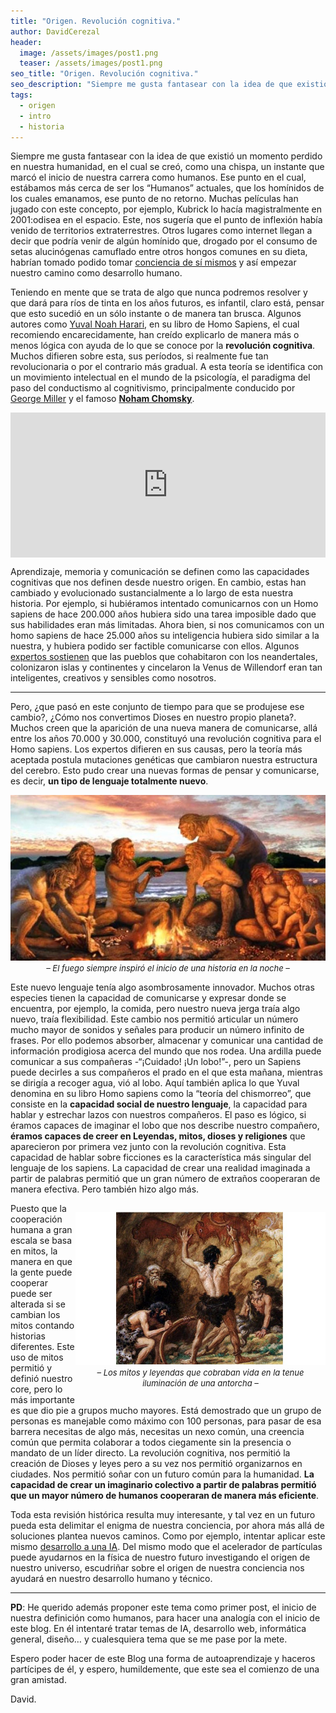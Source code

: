 ```yaml
---
title: "Origen. Revolución cognitiva."
author: DavidCerezal
header:
  image: /assets/images/post1.png
  teaser: /assets/images/post1.png
seo_title: "Origen. Revolución cognitiva."
seo_description: "Siempre me gusta fantasear con la idea de que existió un momento perdido en nuestra humanidad, en el cual existió una chispa que comenzó  nuestro origen como humanos. Ese punto en el cual..."  
tags: 
  - origen
  - intro
  - historia
---
```


Siempre me gusta fantasear con la idea de que existió un momento perdido en nuestra humanidad, en el cual se creó, como una chispa, un instante que marcó el inicio de nuestra carrera como humanos. Ese punto en el cual, estábamos más cerca de ser los “Humanos” actuales, que los homínidos de los cuales emanamos, ese punto de no retorno. Muchas películas han jugado con este concepto, por ejemplo, Kubrick lo hacía magistralmente en 2001:odisea en el espacio. Este, nos sugería que el punto de inflexión había venido de territorios extraterrestres. Otros lugares como internet llegan a decir que podría venir de algún homínido que, drogado por el consumo de setas alucinógenas camuflado entre otros hongos comunes en su dieta, habrían tomado podido tomar [conciencia de sí mismos](https://pijamasurf.com/2011/08/la-teoria-del-mono-dopado-de-terence-mckenna-en-animacion-video/) y así empezar nuestro camino como desarrollo humano. 


Teniendo en mente que se trata de algo que nunca podremos resolver y que dará para ríos de tinta en los años futuros, es infantil, claro está, pensar que esto sucedió en un sólo instante o de manera tan brusca. Algunos autores como [Yuval Noah Harari](https://www.wikiwand.com/es/Yuval_Noah_Harari), en su libro de Homo Sapiens, el cual recomiendo encarecidamente, han creído explicarlo de manera más o menos lógica con ayuda de lo que se conoce por la **revolución cognitiva**. Muchos difieren sobre esta, sus períodos, si realmente fue tan revolucionaria o por el contrario más gradual. A esta teoría se identifica con un movimiento intelectual en el mundo de la psicología, el paradigma del paso del conductismo al cognitivismo, principalmente conducido por [George Miller](https://en.wikipedia.org/wiki/George_Armitage_Miller) y el famoso [**Noham Chomsky**](https://www.wikiwand.com/es/Noam_Chomsky).

<div style="width:100%;height:0;padding-bottom:46%;position:relative;"><iframe src="https://giphy.com/embed/12oQ0pDrzpZNUA" width="100%" height="100%" style="position:absolute" frameBorder="0" class="giphy-embed" allowFullScreen></iframe></div><p><a href="https://giphy.com/gifs/part-tcm-odyssey-12oQ0pDrzpZNUA"></a></p>

Aprendizaje, memoria y comunicación se definen como las capacidades cognitivas que nos definen desde nuestro origen. En cambio, estas han cambiado y evolucionado sustancialmente a lo largo de esta nuestra historia. Por ejemplo, si hubiéramos intentado comunicarnos con un Homo sapiens de hace 200.000 años hubiera sido una tarea imposible dado que sus habilidades eran más limitadas. Ahora bien, si nos comunicamos con un homo sapiens de hace 25.000 años su inteligencia hubiera sido similar a la nuestra, y hubiera podido ser factible comunicarse con ellos. Algunos [expertos sostienen](https://www.newscientist.com/article/dn25499-neanderthals-may-have-been-our-intellectual-equals/) que las pueblos que cohabitaron con los neandertales, colonizaron islas y continentes y cincelaron la Venus de Willendorf eran tan inteligentes, creativos y sensibles como nosotros.

___

Pero, ¿que pasó en este conjunto de tiempo para que se produjese ese cambio?, ¿Cómo nos convertimos Dioses en nuestro propio planeta?. Muchos creen que la aparición de una nueva manera de comunicarse, allá entre los años 70.000 y 30.000, constituyó una revolución cognitiva para el Homo sapiens. Los expertos difieren en sus causas, pero la teoría más aceptada postula mutaciones genéticas que cambiaron nuestra estructura del cerebro. Esto pudo crear una nuevas formas de pensar y comunicarse, es decir, **un tipo de lenguaje totalmente nuevo**.

<div style="float: center;text-align: center;">
<p><img src="/assets/images/posts/homo-sapiens-fire-768x403.jpg" alt="Mitos y leyendas">  <br>
<em style="font-size: 13px;">– El fuego siempre inspiró el inicio de una historia en la noche –</em></p>
</div>

Este nuevo lenguaje tenía algo asombrosamente innovador. Muchos otras especies tienen la capacidad de comunicarse y expresar donde se encuentra, por ejemplo, la comida, pero nuestro nueva jerga traía algo nuevo, traía flexibilidad. Este cambio nos permitió articular un número mucho mayor de sonidos y señales para producir un número infinito de frases.  Por ello podemos absorber, almacenar y comunicar una cantidad de información prodigiosa acerca del mundo que nos rodea. Una ardilla puede comunicar a sus compañeras -“¡Cuidado! ¡Un lobo!”-, pero un Sapiens puede decirles a sus compañeros el prado en el que esta mañana, mientras se dirigía a recoger agua, vió al lobo. Aquí también aplica lo que Yuval denomina en su libro Homo sapiens como la “teoría del chismorreo”, que consiste en la **capacidad social de nuestro lenguaje**, la capacidad para hablar y estrechar lazos con nuestros compañeros. El paso es lógico, si éramos capaces de imaginar el lobo que nos describe nuestro compañero, **éramos capaces de creer en Leyendas, mitos, dioses y religiones** que aparecieron por primera vez junto con la revolución cognitiva. Esta capacidad de hablar sobre ficciones es la característica más singular del lenguaje de los sapiens. La capacidad de crear una realidad imaginada a partir de palabras permitió que un gran número de extraños cooperaran de manera efectiva. Pero también hizo algo más.

<div style="float: right;text-align: center;width: 400px;">
<p><img src="/assets/images/posts/Portada-Hombres-Cro-Magnon-Comunicandose.jpg" alt="Mitos y leyendas">  <br>
<em style="font-size: 13px;">– Los mitos y leyendas que cobraban vida en la tenue iluminación de una antorcha –</em></p>
</div>

Puesto que la cooperación humana a gran escala se basa en mitos, la manera en que la gente puede cooperar puede ser alterada si se cambian los mitos contando historias diferentes. Este uso de mitos permitió y definió nuestro core, pero lo más importante es que dio pie a grupos mucho mayores. Está demostrado que un grupo de personas es manejable como máximo con 100 personas, para pasar de esa barrera necesitas de algo más, necesitas un nexo común, una creencia común que permita colaborar a todos ciegamente sin la presencia o mandato de un líder directo. La revolución cognitiva, nos permitió la creación de Dioses y leyes pero a su vez nos permitió organizarnos en ciudades. Nos permitió soñar con un futuro común para la humanidad. **La capacidad de crear un imaginario colectivo a partir de palabras permitió que un mayor número de humanos cooperaran de manera más eficiente**.

Toda esta revisión histórica resulta muy interesante, y tal vez en un futuro pueda esta delimitar el enigma de nuestra conciencia, por ahora más allá de soluciones plantea nuevos caminos. Como por ejemplo, intentar aplicar este mismo [desarrollo a una IA](https://elpais.com/tecnologia/2017/07/21/actualidad/1500629738_759320.html). Del mismo modo que el acelerador de partículas puede ayudarnos en la física de nuestro futuro investigando el origen de nuestro universo, escudriñar sobre el origen de nuestra conciencia nos ayudará en nuestro desarrollo humano y técnico. 

____

**PD**: He querido además proponer este tema como primer post, el inicio de nuestra definición como humanos, para hacer una analogía con el inicio de este blog. En él intentaré tratar temas de IA, desarrollo web, informática general, diseño… y cualesquiera tema que se me pase por la mete. 

Espero poder hacer de este Blog una forma de autoaprendizaje y haceros partícipes de él, y espero, humildemente, que este sea el comienzo de una gran amistad.

David.



[^1]: Texture image courtesty of [Lovetextures](http://www.lovetextures.com/)

